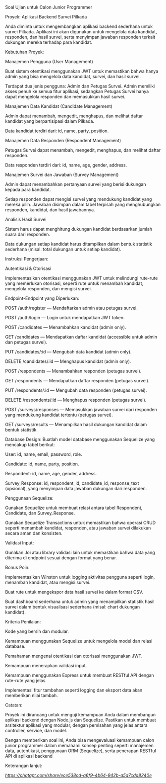 Soal Ujian untuk Calon Junior Programmer

Proyek: Aplikasi Backend Survei Pilkada

Anda diminta untuk mengembangkan aplikasi backend sederhana
untuk survei Pilkada. Aplikasi ini akan digunakan untuk mengelola data
kandidat, responden, dan hasil survei, serta menyimpan jawaban responden
terkait dukungan mereka terhadap para kandidat.

Kebutuhan Proyek:

Manajemen Pengguna (User Management)

Buat sistem otentikasi menggunakan JWT untuk memastikan
bahwa hanya admin yang bisa mengelola data kandidat, survei, dan hasil survei.

Terdapat dua jenis pengguna: Admin dan Petugas Survei. Admin
memiliki akses penuh ke semua fitur aplikasi, sedangkan Petugas Survei hanya
dapat mengelola responden dan memasukkan hasil survei.

Manajemen Data Kandidat (Candidate Management)

Admin dapat menambah, mengedit, menghapus, dan melihat
daftar kandidat yang berpartisipasi dalam Pilkada.

Data kandidat terdiri dari: id, name, party, position.

Manajemen Data Responden (Respondent Management)

Petugas Survei dapat menambah, mengedit, menghapus, dan
melihat daftar responden.

Data responden terdiri dari: id, name, age, gender, address.

Manajemen Survei dan Jawaban (Survey Management)

Admin dapat menambahkan pertanyaan survei yang berisi
dukungan kepada para kandidat.

Setiap responden dapat mengisi survei yang mendukung
kandidat yang mereka pilih. Jawaban disimpan dalam tabel terpisah yang
menghubungkan responden, kandidat, dan hasil jawabannya.

Analisis Hasil Survei

Sistem harus dapat menghitung dukungan kandidat berdasarkan
jumlah suara dari responden.

Data dukungan setiap kandidat harus ditampilkan dalam bentuk
statistik sederhana (misal: total dukungan untuk setiap kandidat).

Instruksi Pengerjaan:

Autentikasi & Otorisasi

Implementasikan otentikasi menggunakan JWT untuk melindungi
rute-rute yang memerlukan otorisasi, seperti rute untuk menambah kandidat,
mengelola responden, dan mengisi survei.

Endpoint-Endpoint yang Diperlukan:

POST /auth/register — Mendaftarkan admin atau petugas
survei.

POST /auth/login — Login untuk mendapatkan JWT token.

POST /candidates — Menambahkan kandidat (admin only).

GET /candidates — Mendapatkan daftar kandidat (accessible
untuk admin dan petugas survei).

PUT /candidates/:id — Mengubah data kandidat (admin only).

DELETE /candidates/:id — Menghapus kandidat (admin only).

POST /respondents — Menambahkan responden (petugas survei).

GET /respondents — Mendapatkan daftar responden (petugas
survei).

PUT /respondents/:id — Mengubah data responden (petugas
survei).

DELETE /respondents/:id — Menghapus responden (petugas
survei).

POST /surveys/responses — Memasukkan jawaban survei dari
responden yang mendukung kandidat tertentu (petugas survei).

GET /surveys/results — Menampilkan hasil dukungan kandidat
dalam bentuk statistik.

Database Design: Buatlah model database menggunakan
Sequelize yang mencakup tabel berikut:

User: id, name, email, password, role.

Candidate: id, name, party, position.

Respondent: id, name, age, gender, address.

Survey_Response: id, respondent_id, candidate_id,
response_text (opsional), yang menyimpan data jawaban dukungan dari responden.

Penggunaan Sequelize:

Gunakan Sequelize untuk membuat relasi antara tabel
Respondent, Candidate, dan Survey_Response.

Gunakan Sequelize Transactions untuk memastikan bahwa
operasi CRUD seperti menambah kandidat, responden, atau jawaban survei
dilakukan secara aman dan konsisten.

Validasi Input:

Gunakan Joi atau library validasi lain untuk memastikan
bahwa data yang diterima di endpoint sesuai dengan format yang benar.

Bonus Poin:

Implementasikan Winston untuk logging aktivitas pengguna
seperti login, menambah kandidat, atau mengisi survei.

Buat rute untuk mengekspor data hasil survei ke dalam format
CSV.

Buat dashboard sederhana untuk admin yang menampilkan statistik
hasil survei dalam bentuk visualisasi sederhana (misal: chart dukungan
kandidat).

Kriteria Penilaian:

Kode yang bersih dan modular.

Kemampuan menggunakan Sequelize untuk mengelola model dan
relasi database.

Pemahaman mengenai otentikasi dan otorisasi menggunakan JWT.

Kemampuan menerapkan validasi input.

Kemampuan menggunakan Express untuk membuat RESTful API
dengan rute-rute yang jelas.

Implementasi fitur tambahan seperti logging dan eksport data
akan memberikan nilai tambah.

Catatan:

Proyek ini dirancang untuk menguji kemampuan Anda dalam
membangun aplikasi backend dengan Node.js dan Sequelize. Pastikan untuk membuat
arsitektur aplikasi yang modular, dengan pemisahan yang jelas antara
controller, service, dan model.

Dengan memberikan soal ini, Anda bisa mengevaluasi kemampuan
calon junior programmer dalam memahami konsep penting seperti manajemen data,
autentikasi, penggunaan ORM (Sequelize), serta penerapan RESTful API di
aplikasi backend

Keterangan lanjut:

*https://chatgpt.com/share/ece538cd-a6f9-4b64-942b-a5d7cda8240e*
